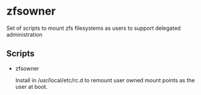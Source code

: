 zfsowner
========

Set of scripts to mount zfs filesystems as users to support delegated administration

Scripts
-------
*	zfsowner
	
	Install in /usr/local/etc/rc.d to remount user owned mount
	points as the user at boot.
